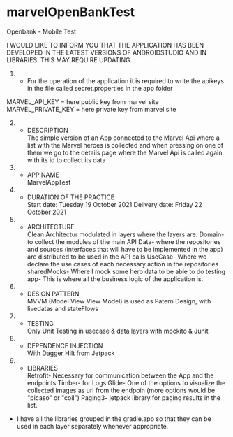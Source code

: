 # marvelOpenBankTest
Openbank - Mobile Test

I WOULD LIKE TO INFORM YOU THAT THE APPLICATION HAS BEEN DEVELOPED IN THE LATEST VERSIONS OF ANDROIDSTUDIO AND IN LIBRARIES.
THIS MAY REQUIRE UPDATING.

1) - For the operation of the application it is required to write the apikeys in the file called secret.properties in the app folder

MARVEL_API_KEY = here public key from marvel site  
MARVEL_PRIVATE_KEY = here private key from marvel site

2) - DESCRIPTION  
The simple version of an App connected to the Marvel Api where a list with the Marvel heroes is collected
and when pressing on one of them we go to the details page where the Marvel Api is called again with its id to collect its data

3) - APP NAME  
MarvelAppTest

4) - DURATION OF THE PRACTICE  
Start date: Tuesday 19 October 2021
Delivery date: Friday 22 October 2021

5) - ARCHITECTURE  
Clean Architectur modulated in layers where the layers are:
Domain- to collect the modules of the main API
Data- where the repositories and sources (interfaces that will have to be implemented in the app) are distributed to be used in the API calls
UseCase- Where we declare the use cases of each necessary action in the repositories
sharedMocks- Where I mock some hero data to be able to do testing
app- This is where all the business logic of the application is.

6) - DESIGN PATTERN    
MVVM (Model View View Model) is used as Patern Design, with livedatas and stateFlows

7) - TESTING  
Only Unit Testing in usecase & data layers with mockito & Junit

8) - DEPENDENCE INJECTION  
With Dagger Hilt from Jetpack 

8) - LIBRARIES  
Retrofit- Necessary for communication between the App and the endpoints
Timber- for Logs
Glide- One of the options to visualize the collected images as url from the endpoin (more options would be "picaso" or "coil")
Paging3- jetpack library for paging results in the list.

- I have all the libraries grouped in the gradle.app so that they can be used in each layer separately whenever appropriate.
